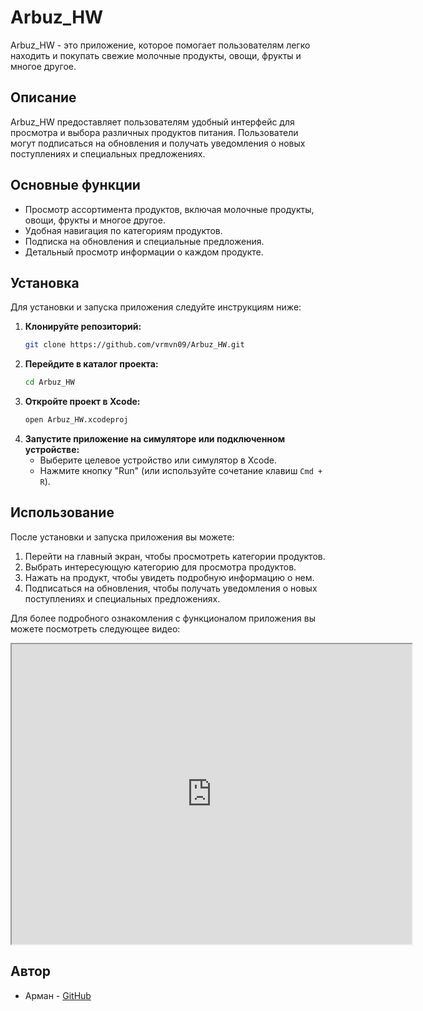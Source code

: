 # Arbuz_HW

Arbuz_HW - это приложение, которое помогает пользователям легко находить и покупать свежие молочные продукты, овощи, фрукты и многое другое.

## Описание

Arbuz_HW предоставляет пользователям удобный интерфейс для просмотра и выбора различных продуктов питания. Пользователи могут подписаться на обновления и получать уведомления о новых поступлениях и специальных предложениях.

## Основные функции

- Просмотр ассортимента продуктов, включая молочные продукты, овощи, фрукты и многое другое.
- Удобная навигация по категориям продуктов.
- Подписка на обновления и специальные предложения.
- Детальный просмотр информации о каждом продукте.

## Установка

Для установки и запуска приложения следуйте инструкциям ниже:

1. **Клонируйте репозиторий:**
    ```sh
    git clone https://github.com/vrmvn09/Arbuz_HW.git
    ```
2. **Перейдите в каталог проекта:**
    ```sh
    cd Arbuz_HW
    ```
3. **Откройте проект в Xcode:**
    ```sh
    open Arbuz_HW.xcodeproj
    ```
4. **Запустите приложение на симуляторе или подключенном устройстве:**
    - Выберите целевое устройство или симулятор в Xcode.
    - Нажмите кнопку "Run" (или используйте сочетание клавиш `Cmd + R`).

## Использование

После установки и запуска приложения вы можете:

1. Перейти на главный экран, чтобы просмотреть категории продуктов.
2. Выбрать интересующую категорию для просмотра продуктов.
3. Нажать на продукт, чтобы увидеть подробную информацию о нем.
4. Подписаться на обновления, чтобы получать уведомления о новых поступлениях и специальных предложениях.

Для более подробного ознакомления с функционалом приложения вы можете посмотреть следующее видео:

<iframe src="https://drive.google.com/file/d/1RW4IFbNGA1d-FfwEjh5QX4p8J58ckrdq/preview" width="640" height="480" allow="autoplay"></iframe>

## Автор

- Арман - [GitHub](https://github.com/vrmvn09)


